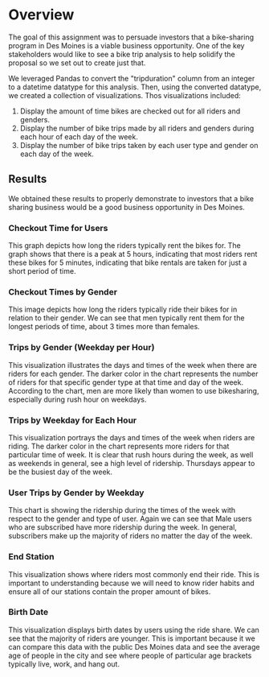 # Overview
The goal of this assignment was to persuade investors that a bike-sharing program in Des Moines is a viable business opportunity. One of the key stakeholders would like to see a bike trip analysis to help solidify the proposal so we set out to create just that.

We leveraged Pandas to convert the "tripduration" column from an integer to a datetime datatype for this analysis. Then, using the converted datatype, we created a collection of visualizations. Thos visualizations included:
1. Display the amount of time bikes are checked out for all riders and genders.
2. Display the number of bike trips made by all riders and genders during each hour of each day of the week.
3. Display the number of bike trips taken by each user type and gender on each day of the week.

## Results
We obtained these results to properly demonstrate to investors that a bike sharing business would be a good business opportunity in Des Moines.

### Checkout Time for Users
This graph depicts how long the riders typically rent the bikes for. The graph shows that there is a peak at 5 hours, indicating that most riders rent these bikes for 5 minutes, indicating that bike rentals are taken for just a short period of time.

### Checkout Times by Gender
This image depicts how long the riders typically ride their bikes for in relation to their gender. We can see that men typically rent them for the longest periods of time, about 3 times more than females.

### Trips by Gender (Weekday per Hour)
This visualization illustrates the days and times of the week when there are riders for each gender. The darker color in the chart represents the number of riders for that specific gender type at that time and day of the week. According to the chart, men are more likely than women to use bikesharing, especially during rush hour on weekdays.

### Trips by Weekday for Each Hour
This visualization portrays the days and times of the week when riders are riding. The darker color in the chart represents more riders for that particular time of week. It is clear that rush hours during the week, as well as weekends in general, see a high level of ridership. Thursdays appear to be the busiest day of the week.

### User Trips by Gender by Weekday
This chart is showing the ridership during the times of the week with respect to the gender and type of user. Again we can see that Male users who are subscribed have more ridership during the week. In general, subscribers make up the majority of riders no matter the day of the week.

### End Station
This visualization shows where riders most commonly end their ride. This is important to understanding because we will need to know rider habits and ensure all of our stations contain the proper amount of bikes.

### Birth Date
This visualization displays birth dates by users using the ride share. We can see that the majority of riders are younger. This is important because it we can compare this data with the public Des Moines data and see the average age of people in the city and see where people of particular age brackets typically live, work, and hang out.
